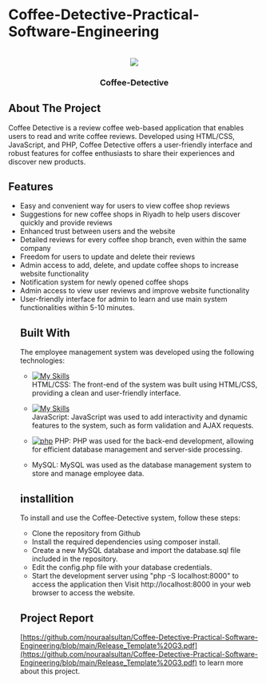 # Coffee-Detective-Practical-Software-Engineering
<!-- PROJECT LOGO -->
<br />
<div align="center">
  <img src="https://user-images.githubusercontent.com/98308845/230183634-d83a79b8-7367-4491-a170-ccbbd94a578e.png">

  <h3 align="center">Coffee-Detective </h3>
</div>

<!-- introduction -->
## About The Project
Coffee Detective is a review coffee web-based application that enables users to read and write coffee reviews. Developed using HTML/CSS, JavaScript, and PHP,
Coffee Detective offers a user-friendly interface and robust features for coffee enthusiasts to share their experiences and discover new products.
<!-- Features -->
## Features

<ul>
<li>Easy and convenient way for users to view coffee shop reviews</li>
<li>Suggestions for new coffee shops in Riyadh to help users discover quickly and provide reviews</li>
<li>Enhanced trust between users and the website</li>
<li>Detailed reviews for every coffee shop branch, even within the same company</li>
<li>Freedom for users to update and delete their reviews</li>
<li>Admin access to add, delete, and update coffee shops to increase website functionality</li>
<li>Notification system for newly opened coffee shops</li>
<li>Admin access to view user reviews and improve website functionality</li>
<li>User-friendly interface for admin to learn and use main system functionalities within 5-10 minutes.</li>


<!-- technology -->
## Built With
The employee management system was developed using the following technologies:

 * [![My Skills](https://skills.thijs.gg/icons?i=bootstrap,html,css)](https://skills.thijs.gg)
 <br> HTML/CSS: The front-end of the system was built using HTML/CSS, providing a clean and user-friendly interface.

* [![My Skills](https://skills.thijs.gg/icons?i=js,jquery)](https://skills.thijs.gg)
<br> JavaScript: JavaScript was used to add interactivity and dynamic features to the system, such as form validation and AJAX requests.

* [![php][php.com]][php-url]  PHP: PHP was used for the back-end development, allowing for efficient database management and server-side processing.
    <li>MySQL: MySQL was used as the database management system to store and manage employee data.</li>

[php.com]: https://www.php.net/images/logos/php-power-micro.png 
[php-url]:https://php.net

<!-- installition -->
## installition

To install and use the Coffee-Detective system, follow these steps:
<ul>

<li>Clone the repository from Github</li>

<li> Install the required dependencies using composer install.</li>

<li>Create a new MySQL database and import the database.sql file included in the repository.</li>

<li>Edit the config.php file with your database credentials.</li>

<li>Start the development server using "php -S localhost:8000" 
 to access the application then Visit http://localhost:8000 in your web browser to access the website.
</li>
</ul>

## Project Report
[https://github.com/nouraalsultan/Coffee-Detective-Practical-Software-Engineering/blob/main/Release_Template%20G3.pdf](https://github.com/nouraalsultan/Coffee-Detective-Practical-Software-Engineering/blob/main/Release_Template%20G3.pdf) to learn more about this project. 

